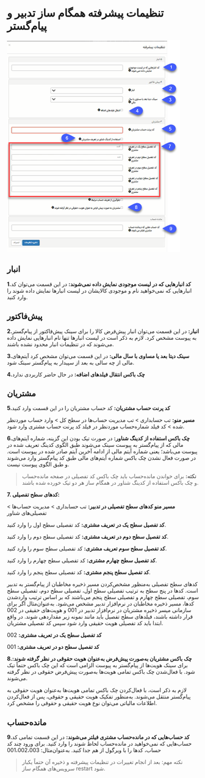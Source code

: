 # تنظیمات پیشرفته همگام ساز تدبیر و پیام‌گستر

![](hamgaamsaztadbir.png)

## انبار

**1.کد انبارهایی که در لیست موجودی نمایش داده نمی‌شوند:** در این قسمت می‌توان کد انبارهایی که نمی‌خواهید نام و موجودی کالایشان در لیست انبارها نمایش داده شوند را وارد کنید.

## پیش‌فاکتور

**2.انبار:** در این قسمت می‌توان انبار پیش‌فرض کالا را برای سینک پیش‌فاکتور از پیام‌گستر به پیوست مشخص کرد. لازم به ذکر است در لیست انبارها تنها نام انبارهایی نمایش داده می‌شوند که در تنظیمات انبار محدود نشده باشند.

**3.سینک دیتا بعد یا مساوی با سال مالی:** در این قسمت می‌توان مشخص کرد آیتم‌های مالی از چه سالی به بعد از سپیدار به پیام‌گستر سینک شود.

**4.چک باکس انتقال فیلدهای اضافه:** در حال حاضر کاربردی ندارد

## مشتریان

**5.کد پرنت حساب مشتریان:** کد حساب مشتریان را در این قسمت وارد کنید

 **مسیر منو:** تب حسابداری > تب مدیریت حساب‌ها در سطح کل > وارد حساب موردنظر شده > کد فیلد شماره‌حساب موردنظر در فیلد کد پرنت حساب مشتری وارد شود.

**6.چک باکس استفاده از کدینگ شناور:** در صورت تیک بودن این گزینه، شماره آیتم‌های مالی که از پیام‌گستر به پیوست سینک می‌شوند طبق الگوی کدینگ تعریف شده در پیوست می‌باشد؛ یعنی شماره آیتم مالی از ادامه آخرین آیتم صادر شده در پیوست است. در صورت فعال نشدن چک باکس شماره آیتم‌های مالی طبق کد پیام‌گستر وارد می‌شوند و طبق الگوی پیوست نیست.

> **نکته:** برای خواندن مانده‌حساب باید چک باکس کد تفصیلی در صفحه مانده‌حساب و چک باکس استفاده از کدینگ شناور در همگام ساز هر دو تیک خورده شده باشند.

**7. کدهای سطح تفصیلی:**

**مسیر منو کدهای سطح تفصیلی در تدبیر:** تب حسابداری >  مدیریت حساب‌ها >  تفصیلی‌های شناور

**کد تفصیل سطح یک در تعریف مشتری:** کد تفصیلی سطح اول را وارد کنید.

**کد تفصیل سطح دوم در تعریف مشتری:** کد تفصیلی سطح دوم را وارد کنید.

**کد تفصیل سطح سوم تعریف مشتری:** کد تفصیلی سطح سوم را وارد کنید.

**کد تفصیل سطح چهارم مشتری:** کد تفصیلی سطح چهارم را وارد کنید.

**کد تفصیل سطح پنجم مشتری:** کد تفصیلی سطح پنجم را وارد کنید.

کدهای سطح تفصیلی به‌منظور مشخص‌کردن مسیر ذخیره مخاطبان از پیام‌گستر به تدبیر است. کدها در پنج سطح به ترتیب تفصیلی سطح اول، تفصیلی سطح دوم، تفصیلی سطح سوم، تفصیلی سطح چهارم و تفصیلی سطح پنجم می‌باشند که بر اساس ترتیب واردشدن کدها، مسیر ذخیره مخاطبان در نرم‌افزار تدبیر مشخص می‌شود. به‌عنوان‌مثال اگر برای سازمانی میسر ذخیره مشتریان در نرم‌افزار تدبیر در 001 و هویت‌های حقیقی در 002 قرار داشته باشند، فیلدهای سطح تفصیل باید مانند نمونه زیر مقداردهی شوند. در واقع ابتدا باید کد تفصیلی هویت حقیقی وارد شود سپس کد تفصیلی مشتریان.

**کد تفصیل سطح یک در تعریف مشتری:** 002

**کد تفصیل سطح دو در تعریف مشتری:** 001

**8.چک باکس مشتریان به‌صورت پیش‌فرض به‌عنوان هویت حقوقی در نظر گرفته شوند:** برای سینک هویت‌ها از پیام‌گستر به پیوست الزامی است که این چک
باکس حتماً تیک شود. با فعال‌شدن چک باکس تمامی هویت‌ها به‌صورت پیش‌فرض حقوقی در نظر گرفته می‌شوند.

لازم به ذکر است، با فعال‌کردن چک باکس تمامی هویت‌ها به‌عنوان هویت حقوقی به پیام‌گستر منتقل می‌شوند. به‌منظور تفکیک هویت حقیقی و حقوقی، پس از فعال‌کردن اطلاعات مالیاتی می‌توان نوع هویت حقیقی و حقوقی را مشخص کرد.

## مانده‌حساب 

**9.کد حساب‌هایی که در مانده‌حساب مشتری فیلتر می‌شوند:** در این قسمت تمامی کد‍ حساب‌هایی که نمی‌خواهید در مانده‌حساب لحاظ شوند را وارد کنید. برای ورود چند کد حساب، کدها را با ویرگول از هم جدا کنید. به‌عنوان‌مثال: 001،002،003

> نکته مهم: بعد از انجام تغییرات در تنظیمات پیشرفته و ذخیره آن حتماً یکبار سرویس‌های همگام ساز restart  شود.


